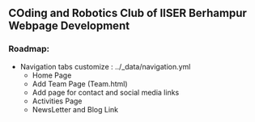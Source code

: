## COding and Robotics Club of IISER Berhampur Webpage Development

### Roadmap:

* Navigation tabs customize : ../_data/navigation.yml   
    * Home Page
    * Add Team Page (Team.html)
    * Add page for contact and social media links
    * Activities Page
    * NewsLetter and Blog Link
    
